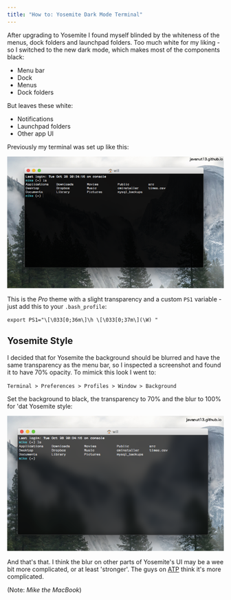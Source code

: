 ```yaml
---
title: "How to: Yosemite Dark Mode Terminal"
---
```


After upgrading to Yosemite I found myself blinded by the whiteness of the menus, dock folders and launchpad folders. Too much white for my liking - so I switched to the new dark mode, which makes most of the components black:

+ Menu bar
+ Dock
+ Menus
+ Dock folders

But leaves these white:

+ Notifications
+ Launchpad folders
+ Other app UI

Previously my terminal was set up like this:

![Original terminal](/images/2014/dark-mode-terminal-1.png)

This is the _Pro_ theme with a slight transparency and a custom `PS1` variable - just add this to your `.bash_profile`:

```shell
export PS1="\[\033[0;36m\]\h \[\033[0;37m\](\W) "
```

## Yosemite Style

I decided that for Yosemite the background should be blurred and have the same transparency as the menu bar, so I inspected a screenshot and found it to have 70% opacity. To mimick this look I went to:

`Terminal > Preferences > Profiles > Window > Background`

Set the background to black, the transparency to 70% and the blur to 100% for 'dat Yosemite style:

![Blurred, transparent terminal](/images/2014/dark-mode-terminal-2.png)

And that's that. I think the blur on other parts of Yosemite's UI may be a wee bit more complicated, or at least 'stronger'. The guys on [ATP](https://atp.fm/episodes/88) think it's more complicated.

(Note: _Mike the MacBook_)
